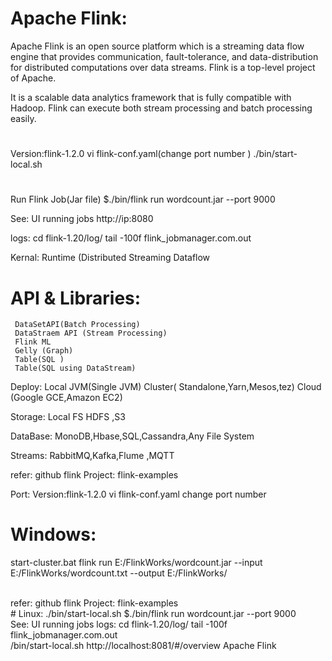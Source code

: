 # Apache Flink:

Apache Flink is an open source platform which is a streaming data flow engine that provides communication, fault-tolerance, and data-distribution for distributed computations over data streams. Flink is a top-level project of Apache.

It is a scalable data analytics framework that is fully compatible with Hadoop. Flink can execute both stream processing and batch processing easily.
# 
Version:flink-1.2.0
vi flink-conf.yaml(change port number )
./bin/start-local.sh

#

Run Flink Job(Jar file) $./bin/flink run wordcount.jar --port 9000

See: UI running jobs http://ip:8080

logs: cd flink-1.20/log/
tail -100f flink_jobmanager.com.out

Kernal: Runtime (Distributed Streaming Dataflow

# API & Libraries:
	 DataSetAPI(Batch Processing)
	 DataStraem API (Stream Processing)
	 Flink ML
	 Gelly (Graph)
	 Table(SQL )
	 Table(SQL using DataStream)
 
 Deploy:
  Local JVM(Single JVM)
  Cluster( Standalone,Yarn,Mesos,tez)
  Cloud (Google GCE,Amazon EC2)
 
 Storage:
  Local FS
  HDFS ,S3
 
 DataBase:
   MonoDB,Hbase,SQL,Cassandra,Any File System
 
 Streams:
   RabbitMQ,Kafka,Flume ,MQTT
   

refer: github flink
Project: flink-examples



Port:
Version:flink-1.2.0
vi flink-conf.yaml
  change port number 
  
# Windows: 
start-cluster.bat
flink run E:/FlinkWorks/wordcount.jar --input E:/FlinkWorks/wordcount.txt --output E:/FlinkWorks/

<br/>
refer: github flink
Project: flink-examples

<br/>
# Linux: 
./bin/start-local.sh
$./bin/flink run wordcount.jar --port 9000

<br/>
See: UI running jobs 
logs: cd flink-1.20/log/
tail -100f flink_jobmanager.com.out

<br/>
 /bin/start-local.sh
http://localhost:8081/#/overview
Apache Flink
